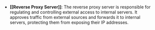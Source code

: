 - **[[Reverse Proxy Server]]**: The reverse proxy server is responsible for regulating and controlling external access to internal servers. It approves traffic from external sources and forwards it to internal servers, protecting them from exposing their IP addresses.